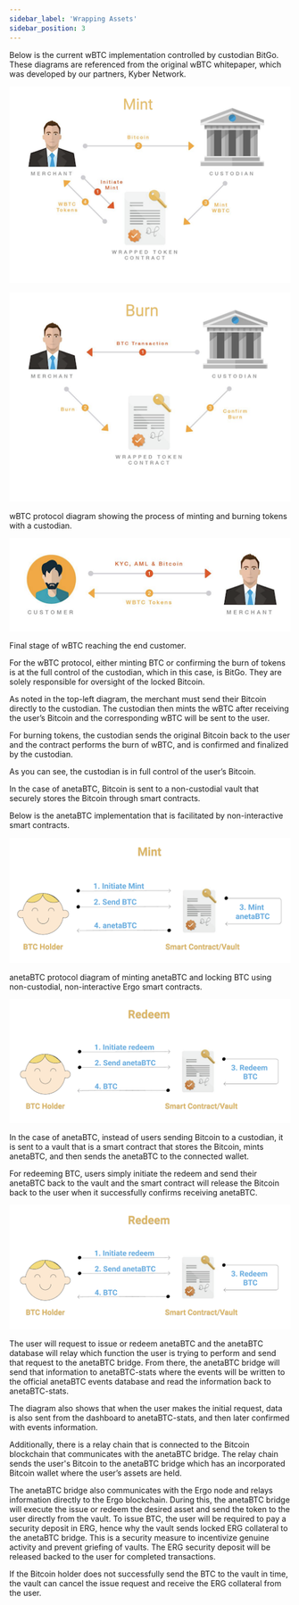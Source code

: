 ```yaml
---
sidebar_label: 'Wrapping Assets'
sidebar_position: 3
---
```


Below is the current wBTC implementation controlled by custodian BitGo. These diagrams are referenced from the original wBTC whitepaper, which was developed by our partners, Kyber Network. 

<!-- insert image here -->
![Alt text](../../static/img/wrapping-assets/wrapping-assets-1.png "Minting wrapped assets")

![Alt text](../../static/img/wrapping-assets/wrapping-assets-burn.png "Burning wrapped assets")

wBTC protocol diagram showing the process of minting and burning tokens with a custodian.

![Alt text](../../static/img/wrapping-assets/wrapping-assets-customer-tx.png)

Final stage of wBTC reaching the end customer.

For the wBTC protocol, either minting BTC or confirming the burn of tokens is at the full control of the custodian, which in this case, is BitGo. They are solely responsible for oversight of the locked Bitcoin.


As noted in the top-left diagram, the merchant must send their Bitcoin directly to the custodian. The custodian then mints the wBTC after receiving the user’s Bitcoin and the corresponding wBTC will be sent to the user.

For burning tokens, the custodian sends the original Bitcoin back to the user and the contract performs the burn of wBTC, and is confirmed and finalized by the custodian.

As you can see, the custodian is in full control of the user’s Bitcoin.

In the case of anetaBTC, Bitcoin is sent to a non-custodial vault that securely stores the Bitcoin through smart contracts.

Below is the anetaBTC implementation that is facilitated by non-interactive smart contracts.

![Alt text](../../static/img/wrapping-assets/wrapping-assets-aneta-mint.png "Traditional wrapped assets")

anetaBTC protocol diagram of minting anetaBTC and locking BTC using non-custodial, non-interactive Ergo smart contracts.

![Alt text](../../static/img/wrapping-assets/aneta-redeem.png "anetaBTC protocol diagram of redeeming BTC using non-custodial, non-interactive Ergo smart contracts.")


In the case of anetaBTC, instead of users sending Bitcoin to a custodian, it is sent to a vault that is a smart contract that stores the Bitcoin, mints anetaBTC, and then sends the anetaBTC to the connected wallet.

For redeeming BTC, users simply initiate the redeem and send their anetaBTC back to the vault and the smart contract will release the Bitcoin back to the user when it successfully confirms receiving anetaBTC.

![Alt text](../../static/img/wrapping-assets/aneta-redeem.png)

The user will request to issue or redeem anetaBTC and the anetaBTC database will relay which function the user is trying to perform and send that request to the anetaBTC bridge. From there, the anetaBTC bridge will send that information to anetaBTC-stats where the events will be written to the official anetaBTC events database and read the information back to anetaBTC-stats.

The diagram also shows that when the user makes the initial request, data is also sent from the dashboard to anetaBTC-stats, and then later confirmed with events information.

Additionally, there is a relay chain that is connected to the Bitcoin blockchain that communicates with the anetaBTC bridge. The relay chain sends the user's Bitcoin to the anetaBTC bridge which has an incorporated Bitcoin wallet where the user’s assets are held.

The anetaBTC bridge also communicates with the Ergo node and relays information directly to the Ergo blockchain. During this, the anetaBTC bridge will execute the issue or redeem the desired asset and send the token to the user directly from the vault.
To issue BTC, the user will be required to pay a security deposit in ERG, hence why the vault sends locked ERG collateral to the anetaBTC bridge. This is a security measure to incentivize genuine activity and prevent griefing of vaults. The ERG security deposit will be released backed to the user for completed transactions.

If the Bitcoin holder does not successfully send the BTC to the vault in time, the vault can cancel the issue request and receive the ERG collateral from the user.
